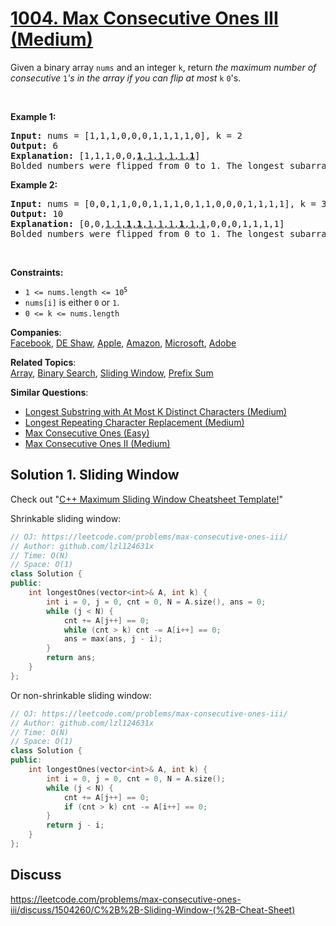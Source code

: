 # [1004. Max Consecutive Ones III (Medium)](https://leetcode.com/problems/max-consecutive-ones-iii/)

<p>Given a binary array <code>nums</code> and an integer <code>k</code>, return <em>the maximum number of consecutive </em><code>1</code><em>'s in the array if you can flip at most</em> <code>k</code> <code>0</code>'s.</p>

<p>&nbsp;</p>
<p><strong>Example 1:</strong></p>

<pre><strong>Input:</strong> nums = [1,1,1,0,0,0,1,1,1,1,0], k = 2
<strong>Output:</strong> 6
<strong>Explanation:</strong> [1,1,1,0,0,<u><strong>1</strong>,1,1,1,1,<strong>1</strong></u>]
Bolded numbers were flipped from 0 to 1. The longest subarray is underlined.</pre>

<p><strong>Example 2:</strong></p>

<pre><strong>Input:</strong> nums = [0,0,1,1,0,0,1,1,1,0,1,1,0,0,0,1,1,1,1], k = 3
<strong>Output:</strong> 10
<strong>Explanation:</strong> [0,0,<u>1,1,<strong>1</strong>,<strong>1</strong>,1,1,1,<strong>1</strong>,1,1</u>,0,0,0,1,1,1,1]
Bolded numbers were flipped from 0 to 1. The longest subarray is underlined.
</pre>

<p>&nbsp;</p>
<p><strong>Constraints:</strong></p>

<ul>
	<li><code>1 &lt;= nums.length &lt;= 10<sup>5</sup></code></li>
	<li><code>nums[i]</code> is either <code>0</code> or <code>1</code>.</li>
	<li><code>0 &lt;= k &lt;= nums.length</code></li>
</ul>


**Companies**:  
[Facebook](https://leetcode.com/company/facebook), [DE Shaw](https://leetcode.com/company/de-shaw), [Apple](https://leetcode.com/company/apple), [Amazon](https://leetcode.com/company/amazon), [Microsoft](https://leetcode.com/company/microsoft), [Adobe](https://leetcode.com/company/adobe)

**Related Topics**:  
[Array](https://leetcode.com/tag/array/), [Binary Search](https://leetcode.com/tag/binary-search/), [Sliding Window](https://leetcode.com/tag/sliding-window/), [Prefix Sum](https://leetcode.com/tag/prefix-sum/)

**Similar Questions**:
* [Longest Substring with At Most K Distinct Characters (Medium)](https://leetcode.com/problems/longest-substring-with-at-most-k-distinct-characters/)
* [Longest Repeating Character Replacement (Medium)](https://leetcode.com/problems/longest-repeating-character-replacement/)
* [Max Consecutive Ones (Easy)](https://leetcode.com/problems/max-consecutive-ones/)
* [Max Consecutive Ones II (Medium)](https://leetcode.com/problems/max-consecutive-ones-ii/)

## Solution 1. Sliding Window

Check out "[C++ Maximum Sliding Window Cheatsheet Template!](https://leetcode.com/problems/frequency-of-the-most-frequent-element/discuss/1175088/C%2B%2B-Maximum-Sliding-Window-Cheatsheet-Template!)"

Shrinkable sliding window:
```cpp
// OJ: https://leetcode.com/problems/max-consecutive-ones-iii/
// Author: github.com/lzl124631x
// Time: O(N)
// Space: O(1)
class Solution {
public:
    int longestOnes(vector<int>& A, int k) {
        int i = 0, j = 0, cnt = 0, N = A.size(), ans = 0;
        while (j < N) {
            cnt += A[j++] == 0;
            while (cnt > k) cnt -= A[i++] == 0;
            ans = max(ans, j - i);
        }
        return ans;
    }
};
```

Or non-shrinkable sliding window:

```cpp
// OJ: https://leetcode.com/problems/max-consecutive-ones-iii/
// Author: github.com/lzl124631x
// Time: O(N)
// Space: O(1)
class Solution {
public:
    int longestOnes(vector<int>& A, int k) {
        int i = 0, j = 0, cnt = 0, N = A.size();
        while (j < N) {
            cnt += A[j++] == 0;
            if (cnt > k) cnt -= A[i++] == 0;
        }
        return j - i;
    }
};
```

## Discuss

https://leetcode.com/problems/max-consecutive-ones-iii/discuss/1504260/C%2B%2B-Sliding-Window-(%2B-Cheat-Sheet)